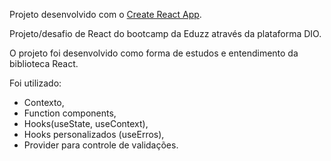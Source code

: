 Projeto desenvolvido com o [Create React App](https://github.com/facebook/create-react-app).

Projeto/desafio de React do bootcamp da Eduzz através da plataforma DIO.

O projeto foi desenvolvido como forma de estudos e entendimento da biblioteca React.

Foi utilizado:
  - Contexto,
  - Function components,
  - Hooks(useState, useContext),
  - Hooks personalizados (useErros),
  - Provider para controle de validações.
